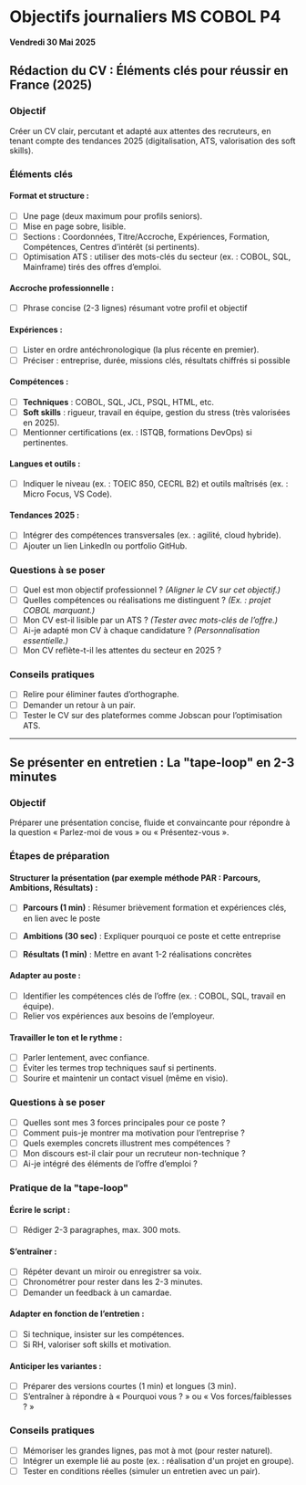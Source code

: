 # Objectifs journaliers MS COBOL P4  
**Vendredi 30 Mai 2025**


## Rédaction du CV : Éléments clés pour réussir en France (2025)

### Objectif  
Créer un CV clair, percutant et adapté aux attentes des recruteurs, en tenant compte des tendances 2025 (digitalisation, ATS, valorisation des soft skills).

### Éléments clés  

#### Format et structure :  
- [ ] Une page (deux maximum pour profils seniors).  
- [ ] Mise en page sobre, lisible.  
- [ ] Sections : Coordonnées, Titre/Accroche, Expériences, Formation, Compétences, Centres d’intérêt (si pertinents).  
- [ ] Optimisation ATS : utiliser des mots-clés du secteur (ex. : COBOL, SQL, Mainframe) tirés des offres d’emploi.  

#### Accroche professionnelle :  
- [ ] Phrase concise (2-3 lignes) résumant votre profil et objectif  

#### Expériences :  
- [ ] Lister en ordre antéchronologique (la plus récente en premier).  
- [ ] Préciser : entreprise, durée, missions clés, résultats chiffrés si possible  

#### Compétences :  
- [ ] **Techniques** : COBOL, SQL, JCL, PSQL, HTML, etc.  
- [ ] **Soft skills** : rigueur, travail en équipe, gestion du stress (très valorisées en 2025).  
- [ ] Mentionner certifications (ex. : ISTQB, formations DevOps) si pertinentes.

#### Langues et outils :  
- [ ] Indiquer le niveau (ex. : TOEIC 850, CECRL B2) et outils maîtrisés (ex. : Micro Focus, VS Code).

#### Tendances 2025 :  
- [ ] Intégrer des compétences transversales (ex. : agilité, cloud hybride).  
- [ ] Ajouter un lien LinkedIn ou portfolio GitHub.  

### Questions à se poser  
- [ ] Quel est mon objectif professionnel ? *(Aligner le CV sur cet objectif.)*  
- [ ] Quelles compétences ou réalisations me distinguent ? *(Ex. : projet COBOL marquant.)*  
- [ ] Mon CV est-il lisible par un ATS ? *(Tester avec mots-clés de l’offre.)*  
- [ ] Ai-je adapté mon CV à chaque candidature ? *(Personnalisation essentielle.)*  
- [ ] Mon CV reflète-t-il les attentes du secteur en 2025 ?

### Conseils pratiques  
- [ ] Relire pour éliminer fautes d’orthographe.  
- [ ] Demander un retour à un pair.  
- [ ] Tester le CV sur des plateformes comme Jobscan pour l’optimisation ATS.

---

## Se présenter en entretien : La "tape-loop" en 2-3 minutes

### Objectif  
Préparer une présentation concise, fluide et convaincante pour répondre à la question « Parlez-moi de vous » ou « Présentez-vous ».

### Étapes de préparation  

#### Structurer la présentation (par exemple méthode PAR : Parcours, Ambitions, Résultats) :  
- [ ] **Parcours (1 min)** : Résumer brièvement formation et expériences clés, en lien avec le poste  

- [ ] **Ambitions (30 sec)** : Expliquer pourquoi ce poste et cette entreprise  

- [ ] **Résultats (1 min)** : Mettre en avant 1-2 réalisations concrètes  


#### Adapter au poste :  
- [ ] Identifier les compétences clés de l’offre (ex. : COBOL, SQL, travail en équipe).  
- [ ] Relier vos expériences aux besoins de l’employeur.

#### Travailler le ton et le rythme :  
- [ ] Parler lentement, avec confiance.  
- [ ] Éviter les termes trop techniques sauf si pertinents.  
- [ ] Sourire et maintenir un contact visuel (même en visio).

### Questions à se poser  
- [ ] Quelles sont mes 3 forces principales pour ce poste ?  
- [ ] Comment puis-je montrer ma motivation pour l’entreprise ?  
- [ ] Quels exemples concrets illustrent mes compétences ?  
- [ ] Mon discours est-il clair pour un recruteur non-technique ?  
- [ ] Ai-je intégré des éléments de l’offre d’emploi ?

### Pratique de la "tape-loop"  

#### Écrire le script :  
- [ ] Rédiger 2-3 paragraphes, max. 300 mots.

#### S’entraîner :  
- [ ] Répéter devant un miroir ou enregistrer sa voix.  
- [ ] Chronométrer pour rester dans les 2-3 minutes.  
- [ ] Demander un feedback à un camardae.

#### Adapter en fonction de l’entretien :  
- [ ] Si technique, insister sur les compétences.  
- [ ] Si RH, valoriser soft skills et motivation.

#### Anticiper les variantes :  
- [ ] Préparer des versions courtes (1 min) et longues (3 min).  
- [ ] S’entraîner à répondre à « Pourquoi vous ? » ou « Vos forces/faiblesses ? »

### Conseils pratiques  
- [ ] Mémoriser les grandes lignes, pas mot à mot (pour rester naturel).  
- [ ] Intégrer un exemple lié au poste (ex. : réalisation d'un projet en groupe).  
- [ ] Tester en conditions réelles (simuler un entretien avec un pair).
